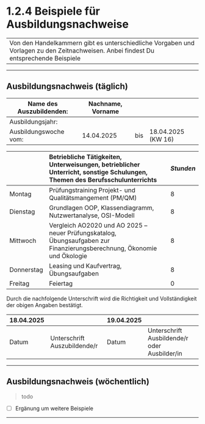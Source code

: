 # 1.2.4 Beispiele für Ausbildungsnachweise

| |
| :--- |
| Von den Handelkammern gibt es unterschiedliche Vorgaben und Vorlagen zu den Zeitnachweisen. Anbei findest Du entsprechende Beispiele |

---

## Ausbildungsnachweis (täglich)

| Name des Auszubildenden: | Nachname, Vorname | | |
| --- | --- | --- | --- |
| Ausbildungsjahr: |  |  | |
| Ausbildungswoche vom: | 14.04.2025 | bis | 18.04.2025 (KW 16) |

|  | Betriebliche Tätigkeiten, Unterweisungen, betrieblicher Unterricht, sonstige Schulungen, Themen des Berufsschulunterrichts | *Stunden* |
| :--- | :--- | :--- |
| Montag | Prüfungstraining Projekt- und Qualitätsmangement (PM/QM) | 8 |
| Dienstag | Grundlagen OOP, Klassendiagramm, Nutzwertanalyse, OSI-Modell | 8 |
| Mittwoch | Vergleich AO2020 und AO 2025 – neuer Prüfungskatalog, Übungsaufgaben zur Finanzierungsberechnung, Ökonomie und Ökologie | 8 |
| Donnerstag | Leasing und Kaufvertrag, Übungsaufgaben | 8 |
| Freitag | Feiertag | 0 |

Durch die nachfolgende Unterschrift wird die Richtigkeit und Vollständigkeit der obigen Angaben bestätigt.

| 18.04.2025 | | 19.04.2025 | |
| :--- | :--- | :--- | :--- |
| Datum | Unterschrift Auszubildende/r | Datum | Unterschrift Ausbildende/r oder Ausbilder/in |

---

## Ausbildungsnachweis (wöchentlich)

> todo

- [ ] Ergänung um weitere Beispiele

---
